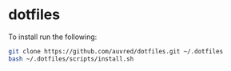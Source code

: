 # dotfiles

To install run the following:
```bash
git clone https://github.com/auvred/dotfiles.git ~/.dotfiles
bash ~/.dotfiles/scripts/install.sh
```